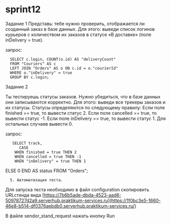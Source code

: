 # sprint12
Задание 1 Представь: тебе нужно проверить, отображается ли созданный заказ в базе данных. Для этого: выведи список логинов курьеров с количеством их заказов в статусе «В доставке» (поле inDelivery = true).

запрос:

      SELECT c.login, COUNT(o.id) AS "deliveryCount" 
      FROM "Couriers" AS c 
      LEFT JOIN "Orders" AS o ON c.id = o."courierId" 
      WHERE o."inDelivery" = true 
      GROUP BY c.login;
      
Задание 2

Ты тестируешь статусы заказов. Нужно убедиться, что в базе данных они записываются корректно. Для этого: выведи все трекеры заказов и их статусы. Статусы определяются по следующему правилу: Если поле finished == true, то вывести статус 2. Если поле canсelled == true, то вывести статус -1. Если поле inDelivery == true, то вывести статус 1. Для остальных случаев вывести 0.

запрос:

       SELECT track, 
          CASE 
        WHEN finished = true THEN 2 
        WHEN cancelled = true THEN -1 
        WHEN "inDelivery" = true THEN 1 
  ELSE 0 END AS status 
      FROM "Orders";

      5. Автоматизация теста.
Для запуска теста необходимо в файл configuration скопировить URLстенда вида [https://7b6b5ade-dbda-4523-aad6-50978727d2a9.serverhub.praktikum-services.ru](https://1f0bc3e5-1660-46e8-b514-df0376aebdb0.serverhub.praktikum-services.ru/)

В файле sendor_stand_request нажать кнопку Run
